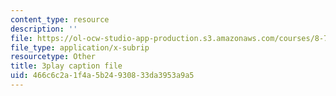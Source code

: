 ```yaml
---
content_type: resource
description: ''
file: https://ol-ocw-studio-app-production.s3.amazonaws.com/courses/8-701-introduction-to-nuclear-and-particle-physics-fall-2020/466c6c2a1f4a5b24930833da3953a9a5_2YpdnHLvsyw.vtt
file_type: application/x-subrip
resourcetype: Other
title: 3play caption file
uid: 466c6c2a-1f4a-5b24-9308-33da3953a9a5
---
```

